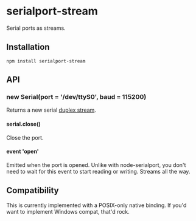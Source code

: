 # serialport-stream

  Serial ports as streams.

## Installation

    npm install serialport-stream

## API
### new Serial(port = '/dev/ttyS0', baud = 115200)

  Returns a new serial [duplex stream](http://nodejs.org/api/stream.html#stream_class_stream_duplex).

#### serial.close()

  Close the port.

#### event 'open'

  Emitted when the port is opened.
  Unlike with node-serialport, you don't need to wait for this event to start reading or writing. Streams all the way.

## Compatibility

  This is currently implemented with a POSIX-only native binding.
  If you'd want to implement Windows compat, that'd rock.

